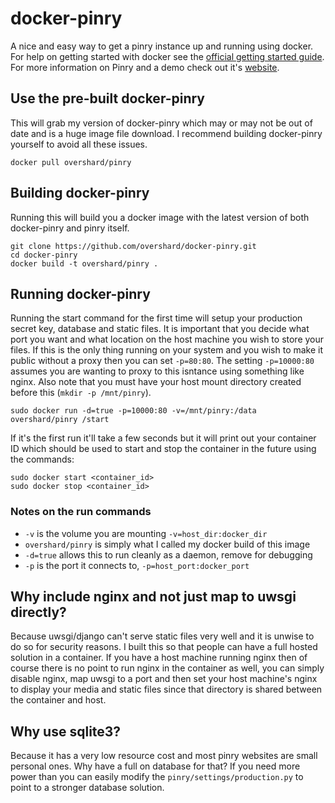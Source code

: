 # docker-pinry

A nice and easy way to get a pinry instance up and running using docker. For
help on getting started with docker see the [official getting started guide][0].
For more information on Pinry and a demo check out it's [website][1].


## Use the pre-built docker-pinry

This will grab my version of docker-pinry which may or may not be out of date
and is a huge image file download. I recommend building docker-pinry yourself to
avoid all these issues.

    docker pull overshard/pinry


## Building docker-pinry

Running this will build you a docker image with the latest version of both
docker-pinry and pinry itself.

    git clone https://github.com/overshard/docker-pinry.git
    cd docker-pinry
    docker build -t overshard/pinry .


## Running docker-pinry

Running the start command for the first time will setup your production secret
key, database and static files. It is important that you decide what port you
want and what location on the host machine you wish to store your files. If this
is the only thing running on your system and you wish to make it public without
a proxy then you can set `-p=80:80`. The setting `-p=10000:80` assumes you are
wanting to proxy to this isntance using something like nginx. Also note that you
must have your host mount directory created before this (`mkdir -p /mnt/pinry`).

    sudo docker run -d=true -p=10000:80 -v=/mnt/pinry:/data overshard/pinry /start

If it's the first run it'll take a few seconds but it will print out your
container ID which should be used to start and stop the container in the future
using the commands:

    sudo docker start <container_id>
    sudo docker stop <container_id>


### Notes on the run commands

 + `-v` is the volume you are mounting `-v=host_dir:docker_dir`
 + `overshard/pinry` is simply what I called my docker build of this image
 + `-d=true` allows this to run cleanly as a daemon, remove for debugging
 + `-p` is the port it connects to, `-p=host_port:docker_port`


## Why include nginx and not just map to uwsgi directly?

Because uwsgi/django can't serve static files very well and it is unwise to do
so for security reasons. I built this so that people can have a full hosted
solution in a container. If you have a host machine running nginx then of course
there is no point to run nginx in the container as well, you can simply disable
nginx, map uwsgi to a port and then set your host machine's nginx to display
your media and static files since that directory is shared between the container
and host.

## Why use sqlite3?

Because it has a very low resource cost and most pinry websites are small
personal ones. Why have a full on database for that? If you need more power
than you can easily modify the `pinry/settings/production.py` to point to a
stronger database solution.


[0]: http://www.docker.io/gettingstarted/
[1]: http://getpinry.com/

